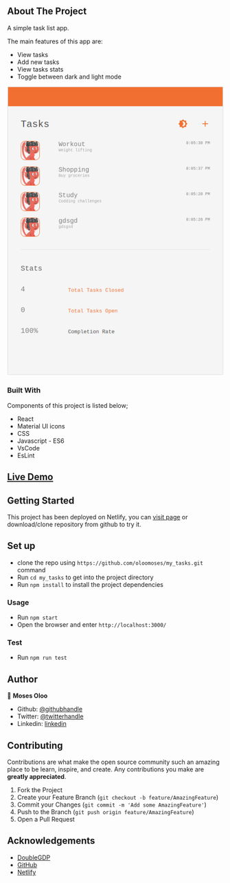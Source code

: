 <!-- ABOUT THE PROJECT -->
## About The Project
A simple task list app.

The main features of this app are:
- View tasks
- Add new tasks
- View tasks stats
- Toggle between dark and light mode

![Screenshot](./Screenshot.png)

### Built With
Components of this project is listed below;

* React
* Material UI icons
* CSS
* Javascript - ES6
* VsCode
* EsLint

## [Live Demo](https://kind-austin-760a6d.netlify.app/)


<!-- GETTING STARTED -->
## Getting Started

This project has been deployed on Netlify, you can [visit page](https://kind-austin-760a6d.netlify.app/) or download/clone
repository from github to try it.

<!-- PROJECT SETUP -->
## Set up
* clone the repo using `https://github.com/oloomoses/my_tasks.git` command
* Run `cd my_tasks` to get into the project directory
* Run `npm install` to install the project dependencies

<!-- USAGE EXAMPLES -->
### Usage
* Run `npm start`
* Open the browser and enter `http://localhost:3000/`

### Test
* Run `npm run test`


## Author
👤 **Moses Oloo**

- Github: [@githubhandle](https://github.com/oloomoses)
- Twitter: [@twitterhandle](https://twitter.com/olooine)
- Linkedin: [linkedin](https://www.linkedin.com/in/oloomoses/)

<!-- CONTRIBUTING -->
## Contributing

Contributions are what make the open source community such an amazing place to be learn, inspire, and create. Any contributions you make are **greatly appreciated**.

1. Fork the Project
2. Create your Feature Branch (`git checkout -b feature/AmazingFeature`)
3. Commit your Changes (`git commit -m 'Add some AmazingFeature'`)
4. Push to the Branch (`git push origin feature/AmazingFeature`)
5. Open a Pull Request

<!-- ACKNOWLEDGEMENTS -->
## Acknowledgements
* [DoubleGDP](https://www.doublegdp.com/)
* [GitHub](https://github.com/)
* [Netlify](https://www.netlify.com/)

